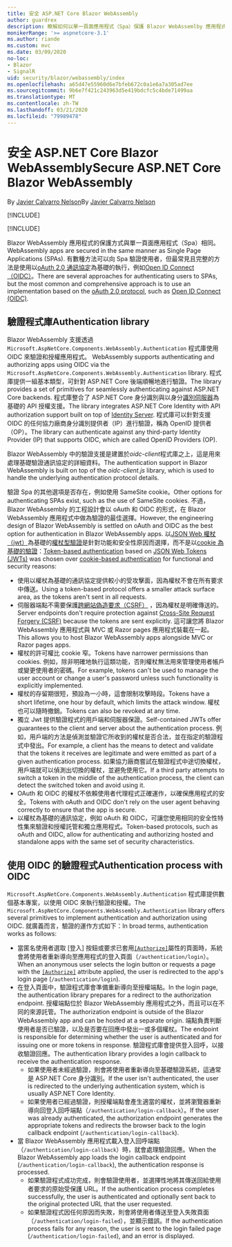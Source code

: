 ```yaml
---
title: 安全 ASP.NET Core Blazor WebAssembly
author: guardrex
description: 瞭解如何以單一頁面應用程式（Spa）保護 Blazor WebAssemlby 應用程式的安全。
monikerRange: '>= aspnetcore-3.1'
ms.author: riande
ms.custom: mvc
ms.date: 03/09/2020
no-loc:
- Blazor
- SignalR
uid: security/blazor/webassembly/index
ms.openlocfilehash: a65d47e55960d6e7bfeb672c0a1e6a7a305ad7ee
ms.sourcegitcommit: 9b6e7f421c243963d5e419bdcfc5c4bde71499aa
ms.translationtype: MT
ms.contentlocale: zh-TW
ms.lasthandoff: 03/21/2020
ms.locfileid: "79989478"
---
```

# <a name="secure-aspnet-core-opno-locblazor-webassembly"></a><span data-ttu-id="de078-103">安全 ASP.NET Core Blazor WebAssembly</span><span class="sxs-lookup"><span data-stu-id="de078-103">Secure ASP.NET Core Blazor WebAssembly</span></span>

<span data-ttu-id="de078-104">By [Javier Calvarro Nelson](https://github.com/javiercn)</span><span class="sxs-lookup"><span data-stu-id="de078-104">By [Javier Calvarro Nelson](https://github.com/javiercn)</span></span>

[!INCLUDE[](~/includes/blazorwasm-preview-notice.md)]

[!INCLUDE[](~/includes/blazorwasm-3.2-template-article-notice.md)]

Blazor<span data-ttu-id="de078-105"> WebAssembly 應用程式的保護方式與單一頁面應用程式（Spa）相同。</span><span class="sxs-lookup"><span data-stu-id="de078-105"> WebAssembly apps are secured in the same manner as Single Page Applications (SPAs).</span></span> <span data-ttu-id="de078-106">有數種方法可以向 Spa 驗證使用者，但最常見且完整的方法是使用以[oAuth 2.0 通訊協定](https://oauth.net/)為基礎的執行，例如[Open ID Connect （OIDC）](https://openid.net/connect/)。</span><span class="sxs-lookup"><span data-stu-id="de078-106">There are several approaches for authenticating users to SPAs, but the most common and comprehensive approach is to use an implementation based on the [oAuth 2.0 protocol](https://oauth.net/), such as [Open ID Connect (OIDC)](https://openid.net/connect/).</span></span>

## <a name="authentication-library"></a><span data-ttu-id="de078-107">驗證程式庫</span><span class="sxs-lookup"><span data-stu-id="de078-107">Authentication library</span></span>

Blazor<span data-ttu-id="de078-108"> WebAssembly 支援透過 `Microsoft.AspNetCore.Components.WebAssembly.Authentication` 程式庫使用 OIDC 來驗證和授權應用程式。</span><span class="sxs-lookup"><span data-stu-id="de078-108"> WebAssembly supports authenticating and authorizing apps using OIDC via the `Microsoft.AspNetCore.Components.WebAssembly.Authentication` library.</span></span> <span data-ttu-id="de078-109">程式庫提供一組基本類型，可針對 ASP.NET Core 後端順暢地進行驗證。</span><span class="sxs-lookup"><span data-stu-id="de078-109">The library provides a set of primitives for seamlessly authenticating against ASP.NET Core backends.</span></span> <span data-ttu-id="de078-110">程式庫整合了 ASP.NET Core 身分識別與以身分[識別伺服器](https://identityserver.io/)為基礎的 API 授權支援。</span><span class="sxs-lookup"><span data-stu-id="de078-110">The library integrates ASP.NET Core Identity with API authorization support built on top of [Identity Server](https://identityserver.io/).</span></span> <span data-ttu-id="de078-111">程式庫可以針對支援 OIDC 的任何協力廠商身分識別提供者（IP）進行驗證，稱為 OpenID 提供者（OP）。</span><span class="sxs-lookup"><span data-stu-id="de078-111">The library can authenticate against any third-party Identity Provider (IP) that supports OIDC, which are called OpenID Providers (OP).</span></span>

<span data-ttu-id="de078-112">Blazor WebAssembly 中的驗證支援是建置於*oidc-client*程式庫之上，這是用來處理基礎驗證通訊協定的詳細資料。</span><span class="sxs-lookup"><span data-stu-id="de078-112">The authentication support in Blazor WebAssembly is built on top of the *oidc-client.js* library, which is used to handle the underlying authentication protocol details.</span></span>

<span data-ttu-id="de078-113">驗證 Spa 的其他選項是否存在，例如使用 SameSite cookie。</span><span class="sxs-lookup"><span data-stu-id="de078-113">Other options for authenticating SPAs exist, such as the use of SameSite cookies.</span></span> <span data-ttu-id="de078-114">不過，Blazor WebAssembly 的工程設計會以 oAuth 和 OIDC 的形式，在 Blazor WebAssembly 應用程式中做為驗證的最佳選擇。</span><span class="sxs-lookup"><span data-stu-id="de078-114">However, the engineering design of Blazor WebAssembly is settled on oAuth and OIDC as the best option for authentication in Blazor WebAssembly apps.</span></span> <span data-ttu-id="de078-115">以[JSON Web 權杖（jwt）](https://self-issued.info/docs/draft-ietf-oauth-json-web-token.html)為基礎的[權杖型驗證](xref:security/anti-request-forgery#token-based-authentication)是針對功能和安全性原因而選擇，而不是以[cookie 為基礎的驗證](xref:security/anti-request-forgery#cookie-based-authentication)：</span><span class="sxs-lookup"><span data-stu-id="de078-115">[Token-based authentication](xref:security/anti-request-forgery#token-based-authentication) based on [JSON Web Tokens (JWTs)](https://self-issued.info/docs/draft-ietf-oauth-json-web-token.html) was chosen over [cookie-based authentication](xref:security/anti-request-forgery#cookie-based-authentication) for functional and security reasons:</span></span>

* <span data-ttu-id="de078-116">使用以權杖為基礎的通訊協定提供較小的受攻擊面，因為權杖不會在所有要求中傳送。</span><span class="sxs-lookup"><span data-stu-id="de078-116">Using a token-based protocol offers a smaller attack surface area, as the tokens aren't sent in all requests.</span></span>
* <span data-ttu-id="de078-117">伺服器端點不需要保護[跨網站偽造要求（CSRF）](xref:security/anti-request-forgery) ，因為權杖是明確傳送的。</span><span class="sxs-lookup"><span data-stu-id="de078-117">Server endpoints don't require protection against [Cross-Site Request Forgery (CSRF)](xref:security/anti-request-forgery) because the tokens are sent explicitly.</span></span> <span data-ttu-id="de078-118">這可讓您將 Blazor WebAssembly 應用程式與 MVC 或 Razor pages 應用程式裝載在一起。</span><span class="sxs-lookup"><span data-stu-id="de078-118">This allows you to host Blazor WebAssembly apps alongside MVC or Razor pages apps.</span></span>
* <span data-ttu-id="de078-119">權杖的許可權比 cookie 窄。</span><span class="sxs-lookup"><span data-stu-id="de078-119">Tokens have narrower permissions than cookies.</span></span> <span data-ttu-id="de078-120">例如，除非明確地執行這類功能，否則權杖無法用來管理使用者帳戶或變更使用者的密碼。</span><span class="sxs-lookup"><span data-stu-id="de078-120">For example, tokens can't be used to manage the user account or change a user's password unless such functionality is explicitly implemented.</span></span>
* <span data-ttu-id="de078-121">權杖的存留期很短，預設為一小時，這會限制攻擊時段。</span><span class="sxs-lookup"><span data-stu-id="de078-121">Tokens have a short lifetime, one hour by default, which limits the attack window.</span></span> <span data-ttu-id="de078-122">權杖也可以隨時撤銷。</span><span class="sxs-lookup"><span data-stu-id="de078-122">Tokens can also be revoked at any time.</span></span>
* <span data-ttu-id="de078-123">獨立 Jwt 提供驗證程式的用戶端和伺服器保證。</span><span class="sxs-lookup"><span data-stu-id="de078-123">Self-contained JWTs offer guarantees to the client and server about the authentication process.</span></span> <span data-ttu-id="de078-124">例如，用戶端的方法是偵測並驗證它所收到的權杖是否合法，並在指定的驗證程式中發出。</span><span class="sxs-lookup"><span data-stu-id="de078-124">For example, a client has the means to detect and validate that the tokens it receives are legitimate and were emitted as part of a given authentication process.</span></span> <span data-ttu-id="de078-125">如果協力廠商嘗試在驗證程式中途切換權杖，用戶端就可以偵測出切換的權杖，並避免使用它。</span><span class="sxs-lookup"><span data-stu-id="de078-125">If a third party attempts to switch a token in the middle of the authentication process, the client can detect the switched token and avoid using it.</span></span>
* <span data-ttu-id="de078-126">OAuth 和 OIDC 的權杖不依賴使用者代理程式正確運作，以確保應用程式的安全。</span><span class="sxs-lookup"><span data-stu-id="de078-126">Tokens with oAuth and OIDC don't rely on the user agent behaving correctly to ensure that the app is secure.</span></span>
* <span data-ttu-id="de078-127">以權杖為基礎的通訊協定，例如 oAuth 和 OIDC，可讓您使用相同的安全性特性集來驗證和授權託管和獨立應用程式。</span><span class="sxs-lookup"><span data-stu-id="de078-127">Token-based protocols, such as oAuth and OIDC, allow for authenticating and authorizing hosted and standalone apps with the same set of security characteristics.</span></span>

## <a name="authentication-process-with-oidc"></a><span data-ttu-id="de078-128">使用 OIDC 的驗證程式</span><span class="sxs-lookup"><span data-stu-id="de078-128">Authentication process with OIDC</span></span>

<span data-ttu-id="de078-129">`Microsoft.AspNetCore.Components.WebAssembly.Authentication` 程式庫提供數個基本專案，以使用 OIDC 來執行驗證和授權。</span><span class="sxs-lookup"><span data-stu-id="de078-129">The `Microsoft.AspNetCore.Components.WebAssembly.Authentication` library offers several primitives to implement authentication and authorization using OIDC.</span></span> <span data-ttu-id="de078-130">就廣義而言，驗證的運作方式如下：</span><span class="sxs-lookup"><span data-stu-id="de078-130">In broad terms, authentication works as follows:</span></span>

* <span data-ttu-id="de078-131">當匿名使用者選取 [登入] 按鈕或要求已套用[`[Authorize]`](xref:Microsoft.AspNetCore.Authorization.AuthorizeAttribute)屬性的頁面時，系統會將使用者重新導向至應用程式的登入頁面（`/authentication/login`）。</span><span class="sxs-lookup"><span data-stu-id="de078-131">When an anonymous user selects the login button or requests a page with the [`[Authorize]`](xref:Microsoft.AspNetCore.Authorization.AuthorizeAttribute) attribute applied, the user is redirected to the app's login page (`/authentication/login`).</span></span>
* <span data-ttu-id="de078-132">在登入頁面中，驗證程式庫會準備重新導向至授權端點。</span><span class="sxs-lookup"><span data-stu-id="de078-132">In the login page, the authentication library prepares for a redirect to the authorization endpoint.</span></span> <span data-ttu-id="de078-133">授權端點位於 Blazor WebAssembly 應用程式之外，而且可以在不同的來源託管。</span><span class="sxs-lookup"><span data-stu-id="de078-133">The authorization endpoint is outside of the Blazor WebAssembly app and can be hosted at a separate origin.</span></span> <span data-ttu-id="de078-134">端點負責判斷使用者是否已驗證，以及是否要在回應中發出一或多個權杖。</span><span class="sxs-lookup"><span data-stu-id="de078-134">The endpoint is responsible for determining whether the user is authenticated and for issuing one or more tokens in response.</span></span> <span data-ttu-id="de078-135">驗證程式庫會提供登入回呼，以接收驗證回應。</span><span class="sxs-lookup"><span data-stu-id="de078-135">The authentication library provides a login callback to receive the authentication response.</span></span>
  * <span data-ttu-id="de078-136">如果使用者未經過驗證，則會將使用者重新導向至基礎驗證系統，這通常是 ASP.NET Core 身分識別。</span><span class="sxs-lookup"><span data-stu-id="de078-136">If the user isn't authenticated, the user is redirected to the underlying authentication system, which is usually ASP.NET Core Identity.</span></span>
  * <span data-ttu-id="de078-137">如果使用者已經過驗證，則授權端點會產生適當的權杖，並將瀏覽器重新導向回登入回呼端點（`/authentication/login-callback`）。</span><span class="sxs-lookup"><span data-stu-id="de078-137">If the user was already authenticated, the authorization endpoint generates the appropriate tokens and redirects the browser back to the login callback endpoint (`/authentication/login-callback`).</span></span>
* <span data-ttu-id="de078-138">當 Blazor WebAssembly 應用程式載入登入回呼端點（`/authentication/login-callback`）時，就會處理驗證回應。</span><span class="sxs-lookup"><span data-stu-id="de078-138">When the Blazor WebAssembly app loads the login callback endpoint (`/authentication/login-callback`), the authentication response is processed.</span></span>
  * <span data-ttu-id="de078-139">如果驗證程式成功完成，則會驗證使用者，並選擇性地將其傳送回給使用者要求的原始受保護 URL。</span><span class="sxs-lookup"><span data-stu-id="de078-139">If the authentication process completes successfully, the user is authenticated and optionally sent back to the original protected URL that the user requested.</span></span>
  * <span data-ttu-id="de078-140">如果驗證程式因任何原因而失敗，則會將使用者傳送至登入失敗頁面（`/authentication/login-failed`），並顯示錯誤。</span><span class="sxs-lookup"><span data-stu-id="de078-140">If the authentication process fails for any reason, the user is sent to the login failed page (`/authentication/login-failed`), and an error is displayed.</span></span>

